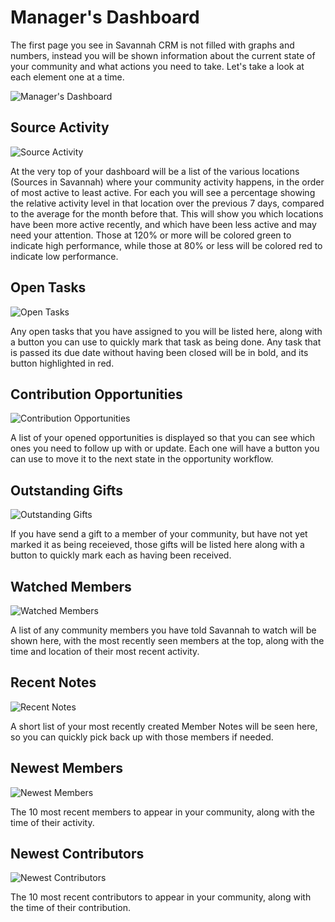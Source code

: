 # Manager's Dashboard

The first page you see in Savannah CRM is not filled with graphs and numbers, instead you will be shown information about the current state of your community and what actions you need to take. Let's take a look at each element one at a time.

![Manager's Dashboard](/images/managers_dashboard/fullpage.png)

## Source Activity

![Source Activity](/images/managers_dashboard/sources.png)

At the very top of your dashboard will be a list of the various locations (Sources in Savannah) where your community activity happens, in the order of most active to least active. For each you will see a percentage showing the relative activity level in that location over the previous 7 days, compared to the average for the month before that. This will show you which locations have been more active recently, and which have been less active and may need your attention. Those at 120% or more will be colored green to indicate high performance, while those at 80% or less will be colored red to indicate low performance.

## Open Tasks

![Open Tasks](/images/managers_dashboard/tasks.png)

Any open tasks that you have assigned to you will be listed here, along with a button you can use to quickly mark that task as being done. Any task that is passed its due date without having been closed will be in bold, and its button highlighted in red.

## Contribution Opportunities

![Contribution Opportunities](/images/managers_dashboard/opportunities.png)

A list of your opened opportunities is displayed so that you can see which ones you need to follow up with or update. Each one will have a button you can use to move it to the next state in the opportunity workflow.

## Outstanding Gifts

![Outstanding Gifts](/images/managers_dashboard/gifts.png)

If you have send a gift to a member of your community, but have not yet marked it as being receieved, those gifts will be listed here along with a button to quickly mark each as having been received.

## Watched Members

![Watched Members](/images/managers_dashboard/member_watches.png)

A list of any community members you have told Savannah to watch will be shown here, with the most recently seen members at the top, along with the time and location of their most recent activity.

## Recent Notes

![Recent Notes](/images/managers_dashboard/notes.png)

A short list of your most recently created Member Notes will be seen here, so you can quickly pick back up with those members if needed.

## Newest Members

![Newest Members](/images/managers_dashboard/new_members.png)

The 10 most recent members to appear in your community, along with the time of their activity.

## Newest Contributors

![Newest Contributors](/images/managers_dashboard/new_contributors.png)

The 10 most recent contributors to appear in your community, along with the time of their contribution.
